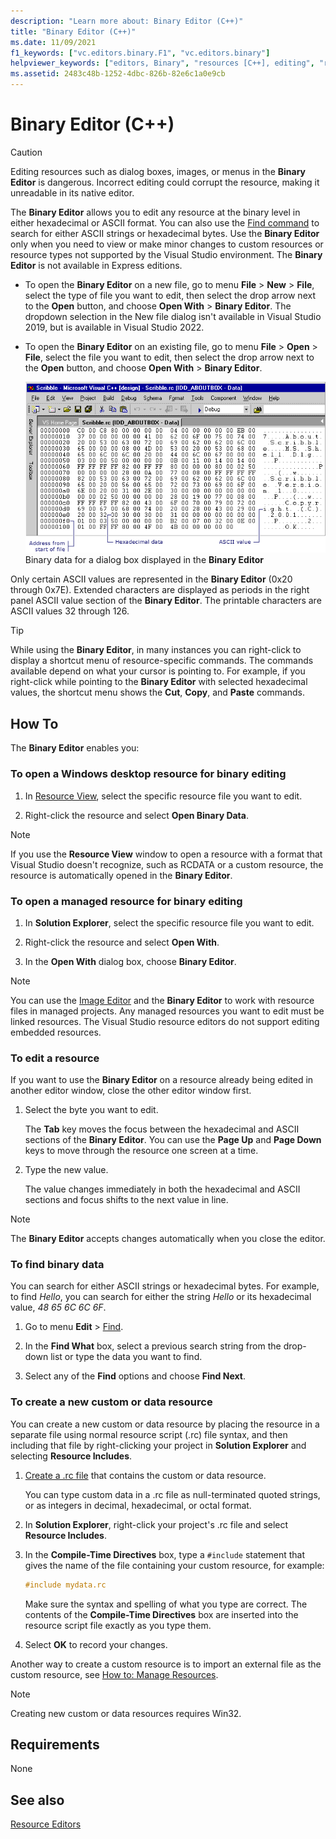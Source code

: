 ```yaml
---
description: "Learn more about: Binary Editor (C++)"
title: "Binary Editor (C++)"
ms.date: 11/09/2021
f1_keywords: ["vc.editors.binary.F1", "vc.editors.binary"]
helpviewer_keywords: ["editors, Binary", "resources [C++], editing", "resource editors [C++], Binary editor", "Binary editor", "binary data, editing", "resources [C++], opening for binary editing", "binary data", "hexadecimal bytes in binary data", "strings [C++], searching for", "file searches [C++]", "binary data, finding", "ASCII characters, finding in binary data", "custom resources [C++]", "data resources [C++]", "resources [C++], creating"]
ms.assetid: 2483c48b-1252-4dbc-826b-82e6c1a0e9cb
---
```

# Binary Editor (C++)

> [!CAUTION]
> Editing resources such as dialog boxes, images, or menus in the **Binary Editor** is dangerous. Incorrect editing could corrupt the resource, making it unreadable in its native editor.

The **Binary Editor** allows you to edit any resource at the binary level in either hexadecimal or ASCII format. You can also use the [Find command](/visualstudio/ide/reference/find-command) to search for either ASCII strings or hexadecimal bytes. Use the **Binary Editor** only when you need to view or make minor changes to custom resources or resource types not supported by the Visual Studio environment. The **Binary Editor** is not available in Express editions.

- To open the **Binary Editor** on a new file, go to menu **File** > **New** > **File**, select the type of file you want to edit, then select the drop arrow next to the **Open** button, and choose **Open With** > **Binary Editor**. The dropdown selection in the New file dialog isn't available in Visual Studio 2019, but is available in Visual Studio 2022.

- To open the **Binary Editor** on an existing file, go to menu **File** > **Open** > **File**, select the file you want to edit, then select the drop arrow next to the **Open** button, and choose **Open With** > **Binary Editor**.

   ![Binary Editor.](../mfc/media/vcbinaryeditor2.gif "vcBinaryEditor2")<br/>
   Binary data for a dialog box displayed in the **Binary Editor**

Only certain ASCII values are represented in the **Binary Editor** (0x20 through 0x7E). Extended characters are displayed as periods in the right panel ASCII value section of the **Binary Editor**. The printable characters are ASCII values 32 through 126.

> [!TIP]
> While using the **Binary Editor**, in many instances you can right-click to display a shortcut menu of resource-specific commands. The commands available depend on what your cursor is pointing to. For example, if you right-click while pointing to the **Binary Editor** with selected hexadecimal values, the shortcut menu shows the **Cut**, **Copy**, and **Paste** commands.

## How To

The **Binary Editor** enables you:

### To open a Windows desktop resource for binary editing

1. In [Resource View](how-to-create-a-resource-script-file.md#create-resources), select the specific resource file you want to edit.

1. Right-click the resource and select **Open Binary Data**.

> [!NOTE]
> If you use the **Resource View** window to open a resource with a format that Visual Studio doesn't recognize, such as RCDATA or a custom resource, the resource is automatically opened in the **Binary Editor**.

### To open a managed resource for binary editing

1. In **Solution Explorer**, select the specific resource file you want to edit.

1. Right-click the resource and select **Open With**.

1. In the **Open With** dialog box, choose **Binary Editor**.

> [!NOTE]
> You can use the [Image Editor](image-editor-for-icons.md) and the **Binary Editor** to work with resource files in managed projects. Any managed resources you want to edit must be linked resources. The Visual Studio resource editors do not support editing embedded resources.

### To edit a resource

If you want to use the **Binary Editor** on a resource already being edited in another editor window, close the other editor window first.

1. Select the byte you want to edit.

   The **Tab** key moves the focus between the hexadecimal and ASCII sections of the **Binary Editor**. You can use the **Page Up** and **Page Down** keys to move through the resource one screen at a time.

1. Type the new value.

   The value changes immediately in both the hexadecimal and ASCII sections and focus shifts to the next value in line.

> [!NOTE]
> The **Binary Editor** accepts changes automatically when you close the editor.

### To find binary data

You can search for either ASCII strings or hexadecimal bytes. For example, to find *Hello*, you can search for either the string *Hello* or its hexadecimal value, *48 65 6C 6C 6F*.

1. Go to menu **Edit** > [Find](/visualstudio/ide/reference/find-command).

1. In the **Find What** box, select a previous search string from the drop-down list or type the data you want to find.

1. Select any of the **Find** options and choose **Find Next**.

### To create a new custom or data resource

You can create a new custom or data resource by placing the resource in a separate file using normal resource script (.rc) file syntax, and then including that file by right-clicking your project in **Solution Explorer** and selecting **Resource Includes**.

1. [Create a .rc file](how-to-create-a-resource-script-file.md) that contains the custom or data resource.

   You can type custom data in a .rc file as null-terminated quoted strings, or as integers in decimal, hexadecimal, or octal format.

1. In **Solution Explorer**, right-click your project's .rc file and select **Resource Includes**.

1. In the **Compile-Time Directives** box, type a `#include` statement that gives the name of the file containing your custom resource, for example:

    ```cpp
    #include mydata.rc
    ```

   Make sure the syntax and spelling of what you type are correct. The contents of the **Compile-Time Directives** box are inserted into the resource script file exactly as you type them.

1. Select **OK** to record your changes.

Another way to create a custom resource is to import an external file as the custom resource, see [How to: Manage Resources](./how-to-copy-resources.md).

> [!NOTE]
> Creating new custom or data resources requires Win32.

## Requirements

None

## See also

[Resource Editors](resource-editors.md)
